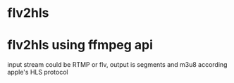 flv2hls
======

flv2hls using ffmpeg api
===========
input stream could be RTMP or flv,
output is segments and m3u8 according apple's HLS protocol
